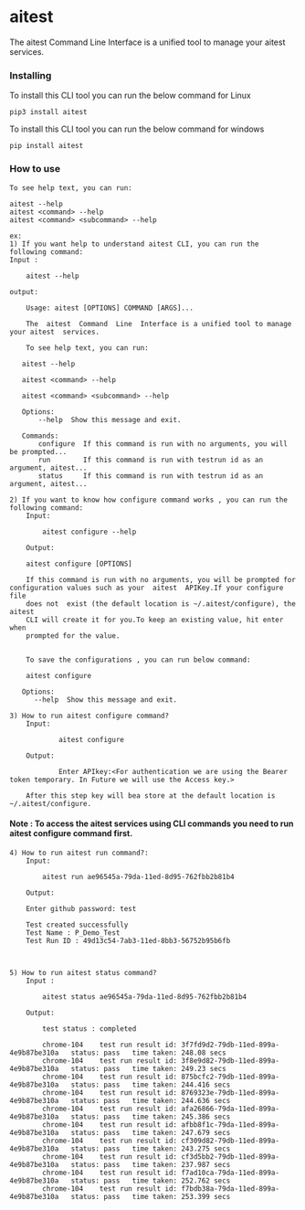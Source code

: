# aitest
The  aitest  Command  Line  Interface is a unified tool to manage your aitest services.

### Installing
To install this CLI tool you can run the below command for Linux 
```
pip3 install aitest
```

To install this CLI tool you can run the below command for windows 
```
pip install aitest
```

### How to use
    To see help text, you can run:

    aitest --help
    aitest <command> --help
    aitest <command> <subcommand> --help

    ex:
    1) If you want help to understand aitest CLI, you can run the following command:
    Input :
    
        aitest --help
        
    output:
    
        Usage: aitest [OPTIONS] COMMAND [ARGS]...

        The  aitest  Command  Line  Interface is a unified tool to manage your aitest  services.
    
        To see help text, you can run:
    
       aitest --help
    
       aitest <command> --help
    
       aitest <command> <subcommand> --help
    
       Options:
           --help  Show this message and exit.
    
       Commands:
           configure  If this command is run with no arguments, you will be prompted...
           run        If this command is run with testrun id as an argument, aitest...
           status     If this command is run with testrun id as an argument, aitest...

    2) If you want to know how configure command works , you can run the following command:
        Input:
        
            aitest configure --help
        
        Output:
        
        aitest configure [OPTIONS]

        If this command is run with no arguments, you will be prompted for configuration values such as your  aitest  APIKey.If your configure file
        does not  exist (the default location is ~/.aitest/configure), the aitest
        CLI will create it for you.To keep an existing value, hit enter when
        prompted for the value.

    
        To save the configurations , you can run below command:
    
        aitest configure
    
       Options:
          --help  Show this message and exit.

    3) How to run aitest configure command?
        Input:

                aitest configure 

        Output:
    
                Enter APIkey:<For authentication we are using the Bearer token temporary. In Future we will use the Access key.>

        After this step key will bea store at the default location is ~/.aitest/configure.
#### Note : To access the aitest services using CLI commands you need to run  aitest configure command first.


    4) How to run aitest run command?:
        Input:
        
            aitest run ae96545a-79da-11ed-8d95-762fbb2b81b4

        Output:
        
        Enter github password: test

        Test created successfully
        Test Name : P_Demo_Test
        Test Run ID : 49d13c54-7ab3-11ed-8bb3-56752b95b6fb

     
            
    5) How to run aitest status command?
        Input :

            aitest status ae96545a-79da-11ed-8d95-762fbb2b81b4

        Output:

            test status : completed

            chrome-104    test run result id: 3f7fd9d2-79db-11ed-899a-4e9b87be310a   status: pass   time taken: 248.08 secs
            chrome-104    test run result id: 3f8e9d82-79db-11ed-899a-4e9b87be310a   status: pass   time taken: 249.23 secs
            chrome-104    test run result id: 875bcfc2-79db-11ed-899a-4e9b87be310a   status: pass   time taken: 244.416 secs
            chrome-104    test run result id: 8769323e-79db-11ed-899a-4e9b87be310a   status: pass   time taken: 244.636 secs
            chrome-104    test run result id: afa26866-79da-11ed-899a-4e9b87be310a   status: pass   time taken: 245.386 secs
            chrome-104    test run result id: afbb8f1c-79da-11ed-899a-4e9b87be310a   status: pass   time taken: 247.679 secs
            chrome-104    test run result id: cf309d82-79db-11ed-899a-4e9b87be310a   status: pass   time taken: 243.275 secs
            chrome-104    test run result id: cf3d5bb2-79db-11ed-899a-4e9b87be310a   status: pass   time taken: 237.987 secs
            chrome-104    test run result id: f7ad10ca-79da-11ed-899a-4e9b87be310a   status: pass   time taken: 252.762 secs
            chrome-104    test run result id: f7bdb38a-79da-11ed-899a-4e9b87be310a   status: pass   time taken: 253.399 secs




    

    

    
